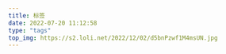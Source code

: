 ```yaml
---
title: 标签
date: 2022-07-20 11:12:58
type: "tags"
top_img: https://s2.loli.net/2022/12/02/d5bnPzwf1M4msUN.jpg
---
```

